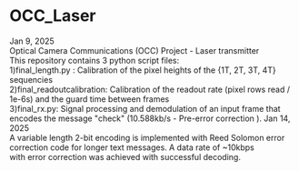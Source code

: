 # OCC_Laser <br>
Jan 9, 2025 <br>
Optical Camera Communications (OCC) Project - Laser transmitter <br>
This repository contains 3 python script files: <br>
1)final_length.py : Calibration of the pixel heights of the {1T, 2T, 3T, 4T} sequencies <br>
2)final_readoutcalibration: Calibration of the readout rate (pixel rows read / 1e-6s) and the guard time between frames <br>
3)final_rx.py: Signal processing and demodulation of an input frame that encodes the message "check" (10.588kb/s - Pre-error correction ).
Jan 14, 2025 <br>
A variable length 2-bit encoding is implemented with Reed Solomon error correction code for longer text messages. A data rate of ~10kbps <br>
with error correction was achieved with successful decoding. 
